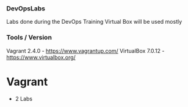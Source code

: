 ### DevOpsLabs
Labs done during the DevOps Training
Virtual Box will be used mostly

### Tools / Version
Vagrant 2.4.0 - https://www.vagrantup.com/
VirtualBox 7.0.12 - https://www.virtualbox.org/

# Vagrant
* 2 Labs
